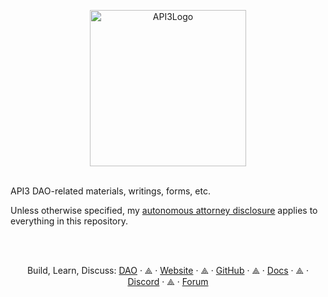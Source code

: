 <p align="center">
  <a href="https://api3.org/">
    <img src="https://api3.org/img/logo.png" alt="API3Logo" width="250" />
  </a>
 <br>
 <br>
  
  
API3 DAO-related materials, writings, forms, etc.

Unless otherwise specified, my [autonomous attorney disclosure](https://github.com/ErichDylus/Open-Source-Law/blob/main/Disclosure.md) applies to everything in this repository.
  
<br>
<br>
<p align="center">
    Build, Learn, Discuss:    
    <a href="https://api3.eth.link/#/">DAO</a>
    · ⟁ ·
    <a href="https://api3.org/">Website</a>
    · ⟁ ·
    <a href="https://github.com/api3dao">GitHub</a>
    · ⟁ ·
    <a href="https://docs.api3.org/">Docs</a>
    · ⟁ ·
    <a href="https://discord.gg/qnRrcfnm5W">Discord</a>
    · ⟁ ·
    <a href="https://forum.api3.org/">Forum</a>
  </p>
</p>
